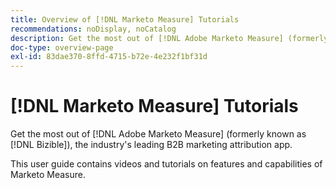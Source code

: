 ```yaml
---
title: Overview of [!DNL Marketo Measure] Tutorials
recommendations: noDisplay, noCatalog
description: Get the most out of [!DNL Adobe Marketo Measure] (formerly known as [!DNL Bizible]), the industry's leading B2B marketing attribution app.
doc-type: overview-page
exl-id: 83dae370-8ffd-4715-b72e-4e232f1bf31d
---
```

# [!DNL Marketo Measure] Tutorials

Get the most out of [!DNL Adobe Marketo Measure] (formerly known as [!DNL Bizible]), the industry's leading B2B marketing attribution app.

This user guide contains videos and tutorials on features and capabilities of Marketo Measure.
 
<div id="recs-overview-body-1"></div>
<div id="recs-overview-body-2"></div>
<div id="recs-overview-body-3"></div>
<div id="recs-overview-body-4"></div>
<div id="recs-overview-body-5"></div>
<div id="recs-overview-body-6"></div>
